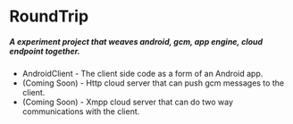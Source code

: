RoundTrip
=========

##### A experiment project that weaves android, gcm, app engine, cloud endpoint together.
* AndroidClient - The client side code as a form of an Android app.
* (Coming Soon) - Http cloud server that can push gcm messages to the client.
* (Coming Soon) - Xmpp cloud server that can do two way communications with the client.